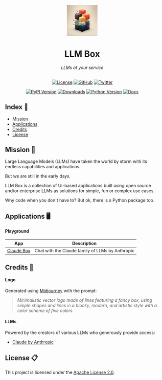 <div align='center'>

<img src='https://raw.githubusercontent.com/victorycrest/llmbox/main/docs/source/_static/llmbox_1024.png' width='20%'>
<h1>LLM Box</h1>
<i>LLMs at your service</i>

<br>
<br>

[![License](https://img.shields.io/badge/license-Apache%202.0-blue.svg?logo=apache)](https://github.com/victorycrest/llmbox/blob/master/LICENSE)
[![GitHub](https://img.shields.io/github/stars/victorycrest/llmbox?color=yellowgreen&logo=github)](https://img.shields.io/github/stars/victorycrest/llmbox?color=yellowgreen&logo=github)
[![Twitter](https://img.shields.io/twitter/follow/victorycrest)](https://twitter.com/victorycrest)

[![PyPI Version](https://img.shields.io/pypi/v/llmbox?label=pypi&color=green)](https://pypi.org/project/llmbox)
[![Downloads](https://img.shields.io/pypi/dm/llmbox?color=orange)](https://pypi.org/project/llmbox)
[![Python Version](https://img.shields.io/pypi/pyversions/llmbox?color=yellow)](https://pypi.org/project/llmbox)
[![Docs](https://readthedocs.org/projects/llmbox/badge/?version=latest)](https://llmbox.readthedocs.io/en/latest)

</div>

## Index 📒

* [Mission](#Mission)
* [Applications](#Applications)
* [Credits](#Credits)
* [License](#License)

## Mission 🚀
Large Language Models (LLMs) have taken the world by storm with its endless capabilities and applications.

But we are still in the early days.

LLM Box is a collection of UI-based applications built using open source and/or enterprise LLMs as solutions for simple, fun or complex use cases.

Why code when you don't have to? But ok, there is a Python package too.

## Applications 🖥️

#### Playground
| App                                                                            | Description                                      |
|--------------------------------------------------------------------------------|--------------------------------------------------|
| [Claude Box](https://github.com/victorycrest/llmbox/tree/main/apps/claude_box) | Chat with the Claude family of LLMs by Anthropic |

## Credits 🙏

#### Logo
Generated using [Midjourney](https://www.midjourney.com) with the prompt:

> *Minimalistic vector logo made of lines featuring a fancy box, using simple shapes and lines in a blocky, modern, and artistic style with a color scheme of five colors*

#### LLMs
Powered by the creators of various LLMs who generously provide access:

* [Claude by Anthropic](https://www.anthropic.com/index/introducing-claude)

## License 📋
This project is licensed under the [Apache License 2.0](https://github.com/victorycrest/llmbox/blob/master/LICENSE).
